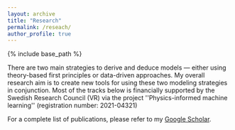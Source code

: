 ```yaml
---
layout: archive
title: "Research"
permalink: /reseach/
author_profile: true
---
```


{% include base_path %}

There are two main strategies to derive and deduce models — either using theory-based first principles or data-driven approaches. My overall research aim is to create new tools for using these two modeling strategies in conjunction. Most of the tracks below is financially supported by the Swedish Research Council (VR) via the project ''Physics-informed machine learning'' (registration number: 2021-04321)

For a complete list of publications, please refer to my [Google Scholar](https://scholar.google.se/citations?user=L8DhrjsAAAAJ).

<!--
{% for post in site.teaching reversed %}
  {% include archive-single.html %}
{% endfor %}
-->
